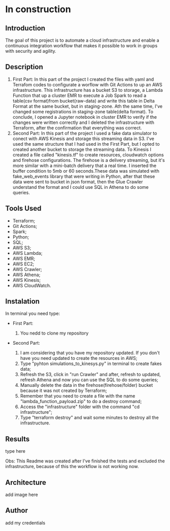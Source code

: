 # In construction
## Introduction
 
 The goal of this project is to automate a cloud infrastructure and enable a continuous integration workflow that makes it possible to work in groups with security and agility.
 
## Description

1) First Part: In this part of the project I created the files with yaml and Terrafom codes to configurate a worflow with Git Actions to up an AWS infrastructure. This infrastructure has a bucket S3 to storage, a Lambda Function that up a cluster EMR to execute a Job Spark to read a table(csv format)from bucket(raw-data) and write this table in Delta Format at the same bucket, but in staging-zone. Ath the same time, I've changed some registrations in staging-zone table(delta format). To conclude, I opened a Jupyter notebook in cluster EMR to verify if the changes were written correctly and I deleted the infrastructure with Terraform, after the confirmation that everything was correct.
2) Second Part: In this part of the project I used a fake data simulator to conect with AWS Kinesis and storage this streaming data in S3. I've used the same structure that I had used in the First Part, but I opted to created another bucket to storage the streaming data. To Kinesis I created a file called "kinesis.tf" to create resources, cloudwatch options and firehose configurations. The firehose is a delivery streaming, but it's more similar with a mini-batch delivery that a real time. I inserted the buffer condition to 5mb or 60 seconds.These data was simulated with fake_web_events library that were writing in Python, after that these data were sent to bucket in json format, then the Glue Crawler understand the format and I could use SQL in Athena to do some queries.

## Tools Used 

* Terraform;
* Git Actions;
* Spark;
* Python;
* SQL;
* AWS S3;
* AWS Lambda;
* AWS EMR;
* AWS EC2;
* AWS Crawler;
* AWS Athena;
* AWS Kinesis;
* AWS CloudWatch.

## Instalation

In terminal you need type:
* First Part:
  1) You nedd to clone my repository



* Second Part:
  1) I am considering that you have my repository updated. If you don't have you need updated to create the resources in AWS;
  2) Type "pyhton simulations_to_kinesys.py" in terminal to create fakes data;
  3) Refresh the S3, click in "run Crawler" and after, refresh to updated, refresh Athena and now you can use the SQL to do some queries;
  4) Manually delete the data in the firehose(firehose/folder) bucket because it was not created by Terraform;
  5) Remember that you need to create a file with the name "lambda_function_payload.zip" to do a destroy command; 
  6) Access the "infrastructure" folder with the command "cd infrastructure";
  7) Type "terraform destroy" and wait some minutes to destroy all the infrastructure.  

## Results

type here

Obs: This Readme was created after I've finished the tests and excluded the infrastructure, because of this the workflow is not working now.

## Architecture

add image here
 
 
## Author

add my credentials


